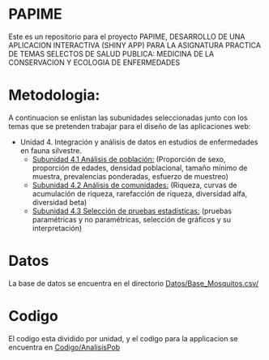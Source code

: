 # PAPIME

Este es un repositorio para el proyecto PAPIME, DESARROLLO DE UNA APLICACION INTERACTIVA (SHINY APP) PARA LA ASIGNATURA PRACTICA DE TEMAS SELECTOS DE SALUD PUBLICA:
MEDICINA DE LA CONSERVACION Y ECOLOGIA DE ENFERMEDADES


# Metodologia:

A continuacion se enlistan las subunidades seleccionadas junto con los temas que se pretenden trabajar para el diseño de las aplicaciones web:
  
  - Unidad 4. Integración y análisis de datos en estudios de enfermedades en fauna silvestre.
    - [Subunidad 4.1 Análisis de población:](Codigo/Unidades/4_1_Analisis_de_poblacion.Rmd) (Proporción de sexo, proporción de edades, densidad poblacional, tamaño mínimo de muestra, prevalencias ponderadas, esfuerzo de muestreo)
    - [Subunidad 4.2 Análisis de comunidades:](Codigo/Unidades/4_2_Analisis_de_comunidades.Rmd) (Riqueza, curvas de acumulación de riqueza, rarefacción de riqueza, diversidad alfa, diversidad beta)
    - [Subunidad 4.3 Selección de pruebas estadísticas:](Codigo/Unidades/4_3_Seleccion_de_pruebas_estadisticas.Rmd) (pruebas paramétricas y no paramétricas, selección de gráficos y su interpretación)


# Datos

La base de datos se encuentra en el directorio [Datos/Base_Mosquitos.csv/](Datos/Base_Mosquitos.csv/)

# Codigo

El codigo esta dividido por unidad, y el codigo para la applicacion se encuentra en [Codigo/AnalisisPob](Codigo/AnalisisPob)